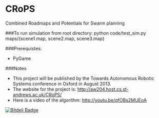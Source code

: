 CRoPS
=====

Combined Roadmaps and Potentials for Swarm planning

###To run simulation from root directory:
	python code/test_sim.py maps/{scene1.map, scene2.map, scene3.map}

###Prerequistes:
* PyGame

###Notes
* This project will be published by the Towards Autonomous Robotic Systems conference in Oxford in August 2013.
* The website for the project is: http://aw204.host.cs.st-andrews.ac.uk/CRoPS/
* Here is a video of the algorithm: http://youtu.be/qfOBs2MUEoA


[![Bitdeli Badge](https://d2weczhvl823v0.cloudfront.net/wallarelvo/crops/trend.png)](https://bitdeli.com/free "Bitdeli Badge")

